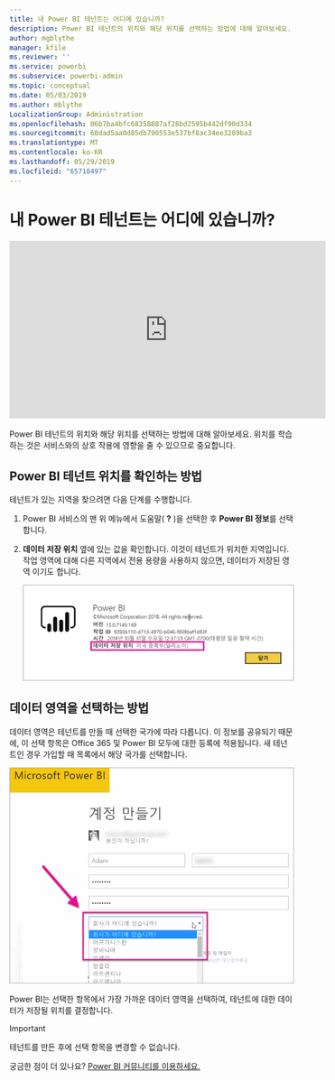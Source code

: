 ```yaml
---
title: 내 Power BI 테넌트는 어디에 있습니까?
description: Power BI 테넌트의 위치와 해당 위치를 선택하는 방법에 대해 알아보세요. 이것은 서비스와의 상호 작용에 영향을 줄 수 있으므로 배우는 것이 중요합니다.
author: mgblythe
manager: kfile
ms.reviewer: ''
ms.service: powerbi
ms.subservice: powerbi-admin
ms.topic: conceptual
ms.date: 05/03/2019
ms.author: mblythe
LocalizationGroup: Administration
ms.openlocfilehash: 06b7ba4bfc68358887af28bd2595b442df90d334
ms.sourcegitcommit: 60dad5aa0d85db790553e537bf8ac34ee3289ba3
ms.translationtype: MT
ms.contentlocale: ko-KR
ms.lasthandoff: 05/29/2019
ms.locfileid: "65710497"
---
```

# <a name="where-is-my-power-bi-tenant-located"></a>내 Power BI 테넌트는 어디에 있습니까?

<iframe width="560" height="315" src="https://www.youtube.com/embed/0fOxaHJPvdM?showinfo=0" frameborder="0" allowfullscreen></iframe>

Power BI 테넌트의 위치와 해당 위치를 선택하는 방법에 대해 알아보세요. 위치를 학습하는 것은 서비스와의 상호 작용에 영향을 줄 수 있으므로 중요합니다.

## <a name="how-to-determine-where-your-power-bi-tenant-is-located"></a>Power BI 테넌트 위치를 확인하는 방법

테넌트가 있는 지역을 찾으려면 다음 단계를 수행합니다.

1. Power BI 서비스의 맨 위 메뉴에서 도움말( **?** )을 선택한 후 **Power BI 정보**를 선택합니다.

1. **데이터 저장 위치** 옆에 있는 값을 확인합니다. 이것이 테넌트가 위치한 지역입니다. 작업 영역에 대해 다른 지역에서 전용 용량을 사용하지 않으면, 데이터가 저장된 영역 이기도 합니다.

    ![데이터 영역](media/service-admin-where-is-my-tenant-located/power-bi-data-region.png)

## <a name="how-the-data-region-is-selected"></a>데이터 영역을 선택하는 방법

데이터 영역은 테넌트를 만들 때 선택한 국가에 따라 다릅니다. 이 정보를 공유되기 때문에, 이 선택 항목은 Office 365 및 Power BI 모두에 대한 등록에 적용됩니다. 새 테넌트인 경우 가입할 때 목록에서 해당 국가를 선택합니다.

![국가 선택](media/service-admin-where-is-my-tenant-located/sign-up-country-selection.png)

Power BI는 선택한 항목에서 가장 가까운 데이터 영역을 선택하여, 테넌트에 대한 데이터가 저장될 위치를 결정합니다.

> [!IMPORTANT]
> 테넌트를 만든 후에 선택 항목을 변경할 수 없습니다.

궁금한 점이 더 있나요? [Power BI 커뮤니티를 이용하세요.](http://community.powerbi.com/)

